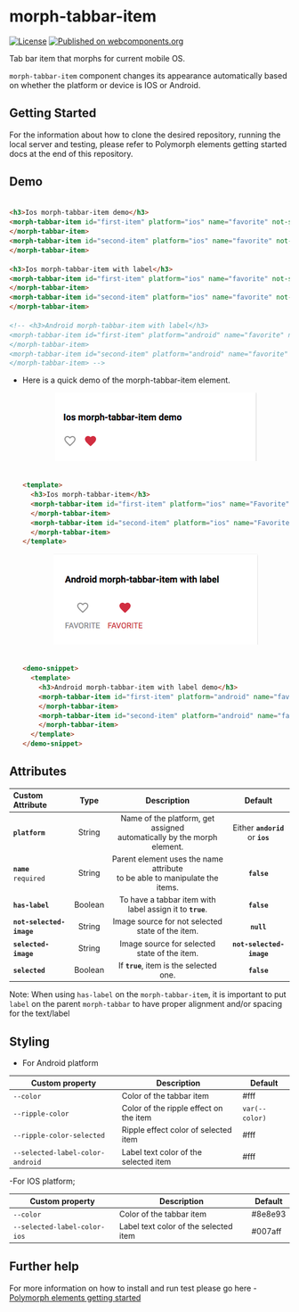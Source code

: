 # morph-tabbar-item

[![License](https://img.shields.io/badge/License-Apache%202.0-blue.svg)](https://opensource.org/licenses/Apache-2.0) [![Published on webcomponents.org](https://img.shields.io/badge/webcomponents.org-published-blue.svg)](https://www.webcomponents.org/element/PolymerElements/paper-progress)

Tab bar item that morphs for current mobile OS.

`morph-tabbar-item` component changes its appearance automatically based on whether the platform or device is IOS or Android.

## Getting Started

For the information about how to clone the desired repository, running the local server and testing, please refer to Polymorph elements getting started docs at the end of this repository.

## Demo

<!---

```
<custom-element-demo>
  <template>
    <script src="../webcomponentsjs/webcomponents-lite.js"></script>
    <link rel="import" href="morph-tabbar-item.html">
    <next-code-block></next-code-block>
  </template>
</custom-element-demo>
```

-->

```html

<h3>Ios morph-tabbar-item demo</h3>
<morph-tabbar-item id="first-item" platform="ios" name="favorite" not-selected-image="img/icon.svg" selected-image="img/icon_selected.svg">
</morph-tabbar-item>
<morph-tabbar-item id="second-item" platform="ios" name="favorite" not-selected-image="img/icon.svg" selected-image="img/icon_selected.svg" selected>
</morph-tabbar-item>

<h3>Ios morph-tabbar-item with label</h3>
<morph-tabbar-item id="first-item" platform="ios" name="favorite" not-selected-image="img/icon.svg" selected-image="img/icon_selected.svg"  has-label>Favorite
</morph-tabbar-item>
<morph-tabbar-item id="second-item" platform="ios" name="favorite" not-selected-image="img/icon.svg" selected-image="img/icon_selected.svg" selected has-label>Favorite
</morph-tabbar-item>

<!-- <h3>Android morph-tabbar-item with label</h3>
<morph-tabbar-item id="first-item" platform="android" name="favorite" not-selected-image="img/icon.svg" selected-image="img/icon_selected.svg"  has-label>Heart
</morph-tabbar-item>
<morph-tabbar-item id="second-item" platform="android" name="favorite" not-selected-image="img/icon.svg" selected-image="img/icon_selected.svg" selected has-label>Heart
</morph-tabbar-item> -->

```

- Here is a quick demo of the morph-tabbar-item element.

  <p align="center">
    <img src="demo-images/ios-demo.png" alt="IOS morph-tabbar-item demo"/>
  </p>

  ```html

  <template>
    <h3>Ios morph-tabbar-item</h3>
    <morph-tabbar-item id="first-item" platform="ios" name="Favorite" not-selected-image="../img/icon.svg" selected-image="../img/icon_selected.svg">
    </morph-tabbar-item>
    <morph-tabbar-item id="second-item" platform="ios" name="Favorite" not-selected-image="../img/icon.svg" selected-image="../img/icon_selected.svg" selected>
    </morph-tabbar-item>
  </template>

  ```

  <p align="center">
    <img src="demo-images/android-demo.png" alt="Android morph-tabbar-item demo"/>
  </p>

  ```html

  <demo-snippet>
    <template>
      <h3>Android morph-tabbar-item with label demo</h3>
      <morph-tabbar-item id="first-item" platform="android" name="favorite" not-selected-image="../img/icon.svg" selected-image="../img/icon_selected.svg" label>
      </morph-tabbar-item>
      <morph-tabbar-item id="second-item" platform="android" name="favorite" not-selected-image="../img/icon.svg" selected-image="../img/icon_selected.svg" label selected>
      </morph-tabbar-item>
    </template>
  </demo-snippet>

  ```

## Attributes

|      Custom Attribute      |   Type  |                                   Description                                  |              Default              |
|:--------------------------|:-------:|:------------------------------------------------------------------------------:|:---------------------------------:|
|       **`platform`**       |  String | Name of the platform, get assigned<br> automatically by the morph element.     | Either **`andorid`** or **`ios`** |
| **`name`** <br> `required` |  String | Parent element uses the name attribute<br> to be able to manipulate the items. | **`false`**                       |
|         **`has-label`**        | Boolean | To have a tabbar item with label assign it to **`true`**.                      | **`false`**                       |
| **`not-selected-image`**   |  String | Image source for not selected state of the item.                               | **`null`**                        |
|    **`selected-image`**    |  String | Image source for selected state of the item.                                   | **`not-selected-image`**          |
|       **`selected`**       | Boolean | If  **`true`**, item is the selected one.                                      | **`false`**                       |

Note: When using `has-label` on the `morph-tabbar-item`, it is important to put `label` on the parent `morph-tabbar` to have proper alignment and/or spacing for the text/label

## Styling

- For Android platform

Custom property                  | Description                            | Default
---------------------------------|----------------------------------------|--------------------
`--color`                        | Color of the tabbar item               | #fff
`--ripple-color`                 | Color of the ripple effect on the item | `var(--color)`
`--ripple-color-selected`        | Ripple effect color of selected item   | #fff
`--selected-label-color-android` | Label text color of the selected item  | #fff

-For IOS platform;

Custom property                  | Description                            | Default
---------------------------------|----------------------------------------|--------------------
`--color`                        | Color of the tabbar item               | #8e8e93
`--selected-label-color-ios`     | Label text color of the selected item  | #007aff

## Further help

For more information on how to install and run test please go here - [Polymorph elements getting started]

[Polymorph elements getting started]: https://github.com/moduware/polymorph-components/blob/master/INFO.md
